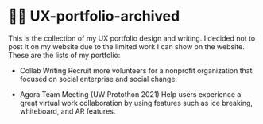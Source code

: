 # 🎨🎨 UX-portfolio-archived
This is the collection of my UX portfolio design and writing. I decided not to post it on my website due to the limited work I can show on the website.
These are the lists of my portfolio:
- Collab Writing 
  Recruit more volunteers for a nonprofit organization that focused on social enterprise and social change.
  
- Agora Team Meeting (UW Protothon 2021)
  Help users experience a great virtual work collaboration by using features such as ice breaking, whiteboard, and AR features.
